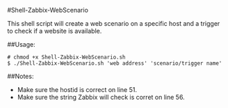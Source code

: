 #Shell-Zabbix-WebScenario

This shell script will create a web scenario on a specific host and a trigger to check if a website is available.

##Usage:
```
# chmod +x Shell-Zabbix-WebScenario.sh
$ ./Shell-Zabbix-WebScenario.sh 'web address' 'scenario/trigger name'
```

##Notes:
* Make sure the hostid is correct on line 51.
* Make sure the string Zabbix will check is corret on line 56.
